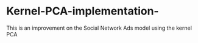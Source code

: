 # Kernel-PCA-implementation-
This is an improvement on the Social Network Ads model using the kernel PCA
